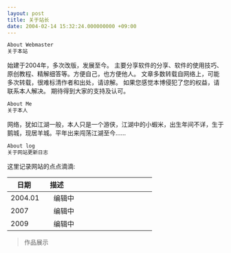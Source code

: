 ```yaml
---
layout: post
title: 关于站长
date: 2004-02-14 15:32:24.000000000 +09:00
---
```

```bash
About Webmaster
关于本站
```
始建于2004年，多次改版，发展至今。
主要分享软件的分享、软件的使用技巧、原创教程、精解细答等。方便自己，也方便他人。
文章多数转载自网络上，可能多次转载，很难标清作者和出处，请谅解。
如果您感觉本博侵犯了您的权益，请联系本人解决。
期待得到大家的支持及认可。 

```bash
About Me
关于本人
```
网络，犹如江湖一般，本人只是一个游侠，江湖中的小蝦米，出生年间不详，生于鹅城，现居羊城。平年出来闯荡江湖至今……

```bash
About log
关于网站更新日志
```
这里记录网站的点点滴滴:

| 日期    | 描述                                                |
| ------------ | ---------------------------------------------------|
| 2004.01   |   编辑中         |
| 2007   |   编辑中            |
| 2009   |   编辑中            |

> 作品展示

